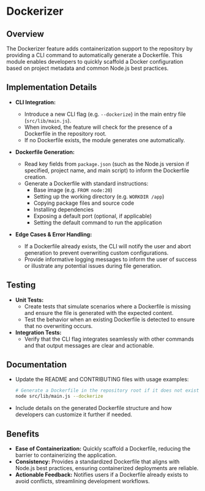 # Dockerizer

## Overview
The Dockerizer feature adds containerization support to the repository by providing a CLI command to automatically generate a Dockerfile. This module enables developers to quickly scaffold a Docker configuration based on project metadata and common Node.js best practices.

## Implementation Details
- **CLI Integration:**
  - Introduce a new CLI flag (e.g. `--dockerize`) in the main entry file (`src/lib/main.js`).
  - When invoked, the feature will check for the presence of a Dockerfile in the repository root.
  - If no Dockerfile exists, the module generates one automatically.

- **Dockerfile Generation:**
  - Read key fields from `package.json` (such as the Node.js version if specified, project name, and main script) to inform the Dockerfile creation.
  - Generate a Dockerfile with standard instructions:
    - Base image (e.g. `FROM node:20`)
    - Setting up the working directory (e.g. `WORKDIR /app`)
    - Copying package files and source code
    - Installing dependencies
    - Exposing a default port (optional, if applicable)
    - Setting the default command to run the application

- **Edge Cases & Error Handling:**
  - If a Dockerfile already exists, the CLI will notify the user and abort generation to prevent overwriting custom configurations.
  - Provide informative logging messages to inform the user of success or illustrate any potential issues during file generation.

## Testing
- **Unit Tests:**
  - Create tests that simulate scenarios where a Dockerfile is missing and ensure the file is generated with the expected content.
  - Test the behavior when an existing Dockerfile is detected to ensure that no overwriting occurs.
- **Integration Tests:**
  - Verify that the CLI flag integrates seamlessly with other commands and that output messages are clear and actionable.

## Documentation
- Update the README and CONTRIBUTING files with usage examples:
  ```bash
  # Generate a Dockerfile in the repository root if it does not exist
  node src/lib/main.js --dockerize
  ```
- Include details on the generated Dockerfile structure and how developers can customize it further if needed.

## Benefits
- **Ease of Containerization:** Quickly scaffold a Dockerfile, reducing the barrier to containerizing the application.
- **Consistency:** Provides a standardized Dockerfile that aligns with Node.js best practices, ensuring containerized deployments are reliable.
- **Actionable Feedback:** Notifies users if a Dockerfile already exists to avoid conflicts, streamlining development workflows.